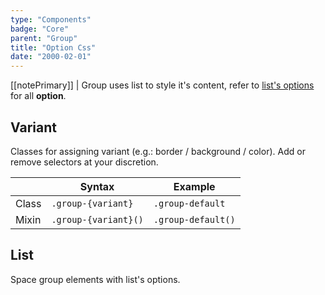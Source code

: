```yaml
---
type: "Components"
badge: "Core"
parent: "Group"
title: "Option Css"
date: "2000-02-01"
---
```


[[notePrimary]]
| Group uses list to style it's content, refer to [list's options](/components/list/option) for all **option**.

## Variant

Classes for assigning variant (e.g.: border / background / color). Add or remove selectors at your discretion.

<div class="table-scroll">

|                         | Syntax                                    | Example                       |
| ----------------------- | ----------------------------------------- | ----------------------------- |
| Class                   | `.group-{variant}`                        | `.group-default`             |
| Mixin                   | `.group-{variant}()`                      | `.group-default()`            |

</div>

<demo>
  <demovanilla src="vanilla/components/group/options-variant-line">
  </demovanilla>
</demo>

<demo>
  <demovanilla src="vanilla/components/group/options-variant-stack">
  </demovanilla>
</demo>

## List

Space group elements with list's options.

<demo>
  <demovanilla src="vanilla/components/group/options-list-line">
  </demovanilla>
</demo>

<demo>
  <demovanilla src="vanilla/components/group/options-list-stack">
  </demovanilla>
</demo>
